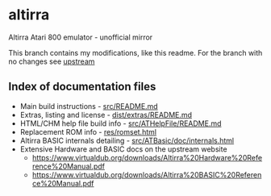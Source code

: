 # altirra
Altirra Atari 800 emulator - unofficial mirror

This branch contains my modifications, like this readme. For the branch with no changes see [upstream](https://github.com/joelsgp/altirra/tree/upstream)

## Index of documentation files
* Main build instructions - [src/README.md](src/README.md)
* Extras, listing and license - [dist/extras/README.md](dist/extras/README.md)
* HTML/CHM help file build info - [src/ATHelpFile/README.md](src/ATHelpFile/README.md)
* Replacement ROM info - [res/romset.html](res/romset.html)
* Altirra BASIC internals detailing - [src/ATBasic/doc/internals.html](src/ATBasic/doc/internals.html)
* Extensive Hardware and BASIC docs on the upstream website
    * <https://www.virtualdub.org/downloads/Altirra%20Hardware%20Reference%20Manual.pdf>
    * <https://www.virtualdub.org/downloads/Altirra%20BASIC%20Reference%20Manual.pdf>

